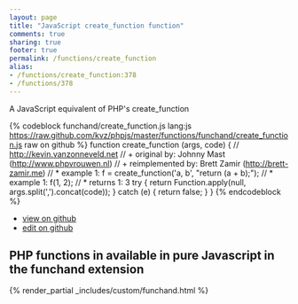 ```yaml
---
layout: page
title: "JavaScript create_function function"
comments: true
sharing: true
footer: true
permalink: /functions/create_function
alias:
- /functions/create_function:378
- /functions/378
---
```

<!-- Generated by Rakefile:build -->
A JavaScript equivalent of PHP's create_function

{% codeblock funchand/create_function.js lang:js https://raw.github.com/kvz/phpjs/master/functions/funchand/create_function.js raw on github %}
function create_function (args, code) {
    // http://kevin.vanzonneveld.net
    // +   original by: Johnny Mast (http://www.phpvrouwen.nl)
    // +   reimplemented by: Brett Zamir (http://brett-zamir.me)
    // *     example 1: f = create_function('a, b', "return (a + b);");
    // *     example 1: f(1, 2);
    // *     returns 1: 3
    try {
        return Function.apply(null, args.split(',').concat(code));
    } catch (e) {
        return false;
    }
}
{% endcodeblock %}

 - [view on github](https://github.com/kvz/phpjs/blob/master/functions/funchand/create_function.js)
 - [edit on github](https://github.com/kvz/phpjs/edit/master/functions/funchand/create_function.js)

## PHP functions in available in pure Javascript in the funchand extension
{% render_partial _includes/custom/funchand.html %}
